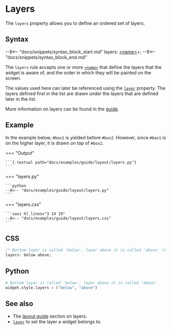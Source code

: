 # Layers

The `layers` property allows you to define an ordered set of layers.

## Syntax

--8<-- "docs/snippets/syntax_block_start.md"
layers: <a href="../../css_types/name">&lt;name&gt;</a>+;
--8<-- "docs/snippets/syntax_block_end.md"

The `layers` rule accepts one or more [`<name>`](../../css_types/name) that define the layers that the widget is aware of, and the order in which they will be painted on the screen.

The values used here can later be referenced using the [`layer`](../layer) property.
The layers defined first in the list are drawn under the layers that are defined later in the list.

More information on layers can be found in the [guide](../guide/layout.md#layers).

## Example

In the example below, `#box1` is yielded before `#box2`.
However, since `#box1` is on the higher layer, it is drawn on top of `#box2`.

[//]: # (NOTE: the example below also appears in the guide and 'layer.md'.)

=== "Output"

    ```{.textual path="docs/examples/guide/layout/layers.py"}
    ```

=== "layers.py"

    ```python
    --8<-- "docs/examples/guide/layout/layers.py"
    ```

=== "layers.css"

    ```sass hl_lines="3 14 19"
    --8<-- "docs/examples/guide/layout/layers.css"
    ```

## CSS

```sass
/* Bottom layer is called 'below', layer above it is called 'above' */
layers: below above;
```

## Python

```python
# Bottom layer is called 'below', layer above it is called 'above'
widget.style.layers = ("below", "above")
```

## See also

 - The [layout guide](../guide/layout.md#layers) section on layers.
 - [`layer`](./layer.md) to set the layer a widget belongs to.
